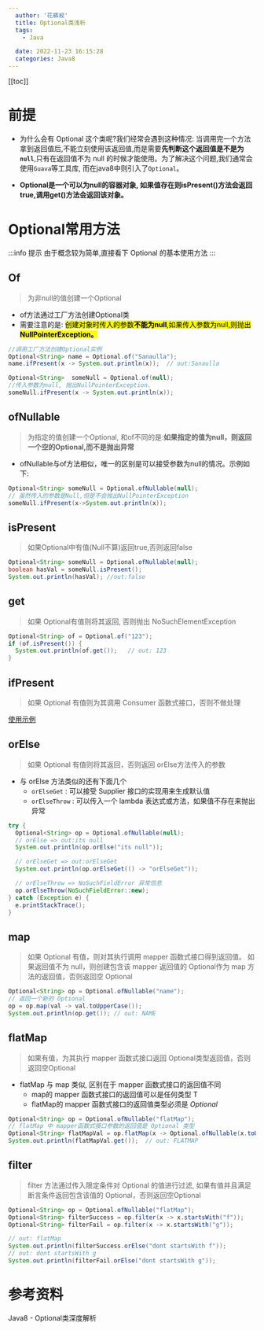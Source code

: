 ```yaml
---
  author: '花裤衩'
  title: Optional类浅析
  tags:
    - Java

  date: 2022-11-23 16:15:28
  categories: Java8
---
```

[[toc]]

# 前提

- 为什么会有 Optional 这个类呢?我们经常会遇到这种情况: 当调用完一个方法拿到返回值后,不能立刻使用该返回值,而是需要**先判断这个返回值是不是为`null`**,只有在返回值不为 null 的时候才能使用。为了解决这个问题,我们通常会使用`Guava`等工具库, 而在java8中则引入了`Optional`。

- **Optional是一个可以为null的容器对象, 如果值存在则isPresent()方法会返回true,调用get()方法会返回该对象。**

# Optional常用方法

:::info 提示
由于概念较为简单,直接看下 Optional 的基本使用方法
:::

## Of

> 为非null的值创建一个Optional

- of方法通过工厂方法创建Optional类
- 需要注意的是: <mark>创建对象时传入的参数**不能为null**,如果传入参数为null,则抛出 **NullPointerException。**</mark>

```java
//调用工厂方法创建Optional实例
Optional<String> name = Optional.of("Sanaulla");
name.ifPresent(x -> System.out.println(x));  // out:Sanaulla

Optional<String>  someNull = Optional.of(null);
//传入参数为null, 抛出NullPointerException.
someNull.ifPresent(x -> System.out.println(x));
```

## ofNullable

> 为指定的值创建一个Optional, 和of不同的是:**如果指定的值为null，则返回一个空的Optional,而不是抛出异常**

- ofNullable与of方法相似，唯一的区别是可以接受参数为null的情况。示例如下:

```java
Optional<String> someNull = Optional.ofNullable(null);
// 虽然传入的参数是Null,但是不会抛出NullPointerException
someNull.ifPresent(x->System.out.println(x));
```

## isPresent

> 如果Optional中有值(Null不算)返回true,否则返回false

```java
Optional<String> someNull = Optional.ofNullable(null);
boolean hasVal = someNull.isPresent();
System.out.println(hasVal); //out:false
```

## get

> 如果 Optional有值则将其返回, 否则抛出 NoSuchElementException

```java
Optional<String> of = Optional.of("123");
if (of.isPresent()) {
  System.out.println(of.get());   // out: 123
}
```

## ifPresent

> 如果 Optional 有值则为其调用 Consumer 函数式接口，否则不做处理

[使用示例](optional#ofnullable)

## orElse

> 如果 Optional 有值则将其返回，否则返回 orElse方法传入的参数

- 与 orElse 方法类似的还有下面几个
   - `orElseGet` : 可以接受 Supplier 接口的实现用来生成默认值
   - `orElseThrow` : 可以传入一个 lambda 表达式或方法，如果值不存在来抛出异常

```java
try {
  Optional<String> op = Optional.ofNullable(null);
  // orElse => out:its null
  System.out.println(op.orElse("its null"));

  // orElseGet => out:orElseGet
  System.out.println(op.orElseGet(() -> "orElseGet"));

  // orElseThrow => NoSuchFieldError 异常信息
  op.orElseThrow(NoSuchFieldError::new);
} catch (Exception e) {
  e.printStackTrace();
}
```

## map

> 如果 Optional 有值，则对其执行调用 mapper 函数式接口得到返回值。
> 如果返回值不为 null，则创建包含该 mapper 返回值的 Optional作为 map 方法的返回值，否则返回空 Optional

```java
Optional<String> op = Optional.ofNullable("name");
// 返回一个新的 Optional
op = op.map(val -> val.toUpperCase());
System.out.println(op.get()); // out: NAME
```

## flatMap

> 如果有值，为其执行 mapper 函数式接口返回 Optional类型返回值，否则返回空Optional

- flatMap 与 map 类似, 区别在于 mapper 函数式接口的返回值不同
   - map的 mapper 函数式接口的返回值可以是任何类型 T
   - flatMap的 mapper 函数式接口的返回值类型必须是 *Optional*

```java
Optional<String> op = Optional.ofNullable("flatMap");
// flatMap 中 mapper函数式接口参数的返回值是 Optional 类型
Optional<String> flatMapVal = op.flatMap(x -> Optional.ofNullable(x.toUpperCase()));
System.out.println(flatMapVal.get());  // out: FLATMAP
```

## filter

> filter 方法通过传入限定条件对 Optional 的值进行过滤, 如果有值并且满足断言条件返回包含该值的 Optional，否则返回空Optional

```java
Optional<String> op = Optional.ofNullable("flatMap");
Optional<String> filterSuccess = op.filter(x -> x.startsWith("f"));
Optional<String> filterFail = op.filter(x -> x.startsWith("g"));

// out: flatMap
System.out.println(filterSuccess.orElse("dont startsWith f"));
// out: dont startsWith g
System.out.println(filterFail.orElse("dont startsWith g"));
```

# 参考资料

<app-link to="https://pdai.tech/md/java/java8/java8-optional.html" class="sourceLink">Java8 - Optional类深度解析</app-link>


